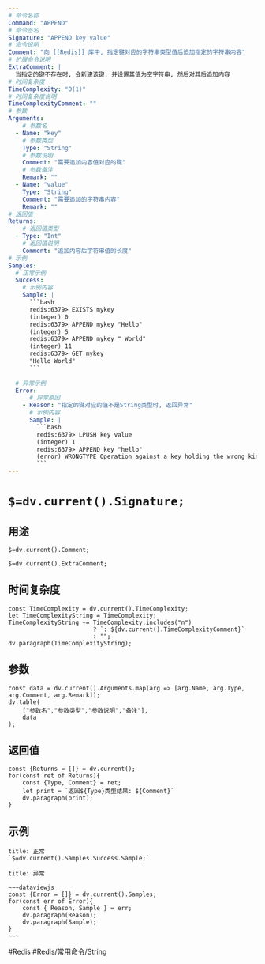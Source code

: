 ```yaml
---
# 命令名称
Command: "APPEND"
# 命令签名
Signature: "APPEND key value"
# 命令说明
Comment: "向 [[Redis]] 库中, 指定键对应的字符串类型值后追加指定的字符串内容"
# 扩展命令说明
ExtraComment: |
  当指定的键不存在时, 会新建该键, 并设置其值为空字符串, 然后对其后追加内容
# 时间复杂度
TimeComplexity: "O(1)"
# 时间复杂度说明
TimeComplexityComment: ""
# 参数
Arguments:
    # 参数名
  - Name: "key"
    # 参数类型
    Type: "String"
    # 参数说明
    Comment: "需要追加内容值对应的键"
    # 参数备注
    Remark: ""
  - Name: "value"
    Type: "String"
    Comment: "需要追加的字符串内容"
    Remark: ""
# 返回值
Returns:
    # 返回值类型
  - Type: "Int"
    # 返回值说明
    Comment: "追加内容后字符串值的长度"
# 示例
Samples:
  # 正常示例
  Success:
    # 示例内容
    Sample: |
      ```bash
      redis:6379> EXISTS mykey
      (integer) 0
      redis:6379> APPEND mykey "Hello"
      (integer) 5
      redis:6379> APPEND mykey " World"
      (integer) 11
      redis:6379> GET mykey
      "Hello World"
      ```
      
  # 异常示例
  Error:
      # 异常原因
    - Reason: "指定的键对应的值不是String类型时, 返回异常"
      # 示例内容
      Sample: |
        ```bash
        redis:6379> LPUSH key value
        (integer) 1
        redis:6379> APPEND key "hello"
        (error) WRONGTYPE Operation against a key holding the wrong kind of value
        ```
---
```


# `$=dv.current().Signature;`

## 用途
`$=dv.current().Comment;`

`$=dv.current().ExtraComment;`

## 时间复杂度
```dataviewjs
const TimeComplexity = dv.current().TimeComplexity;
let TimeComplexityString = TimeComplexity;
TimeComplexityString += TimeComplexity.includes("n") 
						? `: ${dv.current().TimeComplexityComment}`
						: "";
dv.paragraph(TimeComplexityString);
```

## 参数
```dataviewjs
const data = dv.current().Arguments.map(arg => [arg.Name, arg.Type, arg.Comment, arg.Remark]);
dv.table(
	["参数名","参数类型","参数说明","备注"],
	data
);
```

## 返回值
```dataviewjs
const {Returns = []} = dv.current();
for(const ret of Returns){
	const {Type, Comment} = ret;
	let print = `返回${Type}类型结果: ${Comment}`
	dv.paragraph(print);
}
```

## 示例
```ad-success
title: 正常
`$=dv.current().Samples.Success.Sample;`
```

```ad-danger
title: 异常

~~~dataviewjs
const {Error = []} = dv.current().Samples;
for(const err of Error){
	const { Reason, Sample } = err;
	dv.paragraph(Reason);
	dv.paragraph(Sample);
}
~~~

```

#Redis #Redis/常用命令/String 